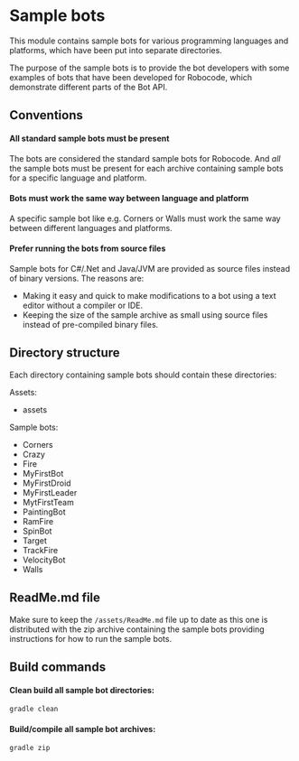 # Sample bots

This module contains sample bots for various programming languages and platforms, which have been put into separate
directories.

The purpose of the sample bots is to provide the bot developers with some examples of bots that have been developed for
Robocode, which demonstrate different parts of the Bot API.

## Conventions

#### All standard sample bots must be present

The bots are considered the standard sample bots for Robocode. And _all_ the sample bots must be present for each
archive containing sample bots for a specific language and platform.

#### Bots must work the same way between language and platform

A specific sample bot like e.g. Corners or Walls must work the same way between different languages and platforms.

#### Prefer running the bots from source files

Sample bots for C#/.Net and Java/JVM are provided as source files instead of binary versions. The reasons are:

- Making it easy and quick to make modifications to a bot using a text editor without a compiler or IDE.
- Keeping the size of the sample archive as small using source files instead of pre-compiled binary files.

## Directory structure

Each directory containing sample bots should contain these directories:

Assets:

- assets

Sample bots:

- Corners
- Crazy
- Fire
- MyFirstBot
- MyFirstDroid
- MyFirstLeader
- MytFirstTeam
- PaintingBot
- RamFire
- SpinBot
- Target
- TrackFire
- VelocityBot
- Walls

## ReadMe.md file

Make sure to keep the `/assets/ReadMe.md` file up to date as this one is distributed with the zip archive containing the
sample bots providing instructions for how to run the sample bots.

## Build commands

#### Clean build all sample bot directories:

```shell
gradle clean
```

#### Build/compile all sample bot archives:

```shell
gradle zip
```
